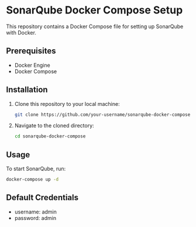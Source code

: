 # SonarQube Docker Compose Setup

This repository contains a Docker Compose file for setting up SonarQube with Docker.

## Prerequisites

- Docker Engine
- Docker Compose

## Installation

1. Clone this repository to your local machine:

    ```bash
    git clone https://github.com/your-username/sonarqube-docker-compose.git
    ```

2. Navigate to the cloned directory:

    ```bash
    cd sonarqube-docker-compose
    ```

## Usage

To start SonarQube, run:

```bash
docker-compose up -d
```
## Default Credentials
- username: admin
- password: admin



